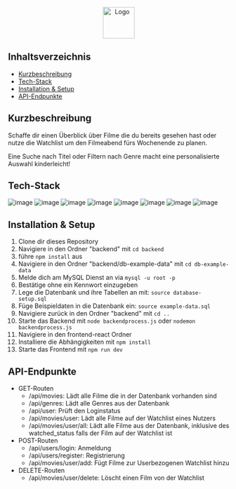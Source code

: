 <p align="center">
    <img src="https://i.imgur.com/ZplQ9Sf.png" alt="Logo" height=72>
  <p align="center">
  </p>
</p>


## Inhaltsverzeichnis

- [Kurzbeschreibung](#kurzbeschreibung)
- [Tech-Stack](#tech-stack)
- [Installation & Setup](#installation--setup)
- [API-Endpunkte](#api-endpunkte)

## Kurzbeschreibung

Schaffe dir einen Überblick über Filme die du bereits gesehen hast oder nutze die Watchlist um den Filmeabend fürs Wochenende zu planen.

Eine Suche nach Titel oder Filtern nach Genre macht eine personalisierte Auswahl kinderleicht!

## Tech-Stack

![image](https://img.shields.io/badge/React-20232A?style=for-the-badge&logo=react&logoColor=61DAFB) ![image](https://img.shields.io/badge/MySQL-005C84?style=for-the-badge&logo=mysql&logoColor=white) ![image](https://img.shields.io/badge/Express%20js-000000?style=for-the-badge&logo=express&logoColor=white) ![image](https://img.shields.io/badge/JavaScript-323330?style=for-the-badge&logo=javascript&logoColor=F7DF1E) ![image](https://img.shields.io/badge/HTML5-E34F26?style=for-the-badge&logo=html5&logoColor=white)  ![image](https://img.shields.io/badge/CSS3-1572B6?style=for-the-badge&logo=css3&logoColor=white) ![image](https://img.shields.io/badge/Bootstrap-563D7C?style=for-the-badge&logo=bootstrap&logoColor=white) ![image](https://img.shields.io/badge/JWT-000000?style=for-the-badge&logo=JSON%20web%20tokens&logoColor=white)

## Installation & Setup

1. Clone dir dieses Repository
2. Navigiere in den Ordner "backend" mit `cd backend`
3. führe `npm install` aus
4. Navigiere in den Ordner "backend/db-example-data" mit `cd db-example-data`
5. Melde dich am MySQL Dienst an via `mysql -u root -p`
6. Bestätige ohne ein Kennwort einzugeben
7. Lege die Datenbank und ihre Tabellen an mit: `source database-setup.sql`
8. Füge Beispieldaten in die Datenbank ein: `source example-data.sql`
9. Navigiere zurück in den Ordner "backend" mit `cd ..`
10. Starte das Backend mit `node backendprocess.js` oder `nodemon backendprocess.js`
11. Navigiere in den frontend-react Ordner
12. Installiere die Abhängigkeiten mit `npm install`
13. Starte das Frontend mit `npm run dev`

## API-Endpunkte
- GET-Routen
    - /api/movies: Lädt alle Filme die in der Datenbank vorhanden sind
    - /api/genres: Lädt alle Genres aus der Datenbank
    - /api/user: Prüft den Loginstatus
    - /api/movies/user: Lädt alle Filme auf der Watchlist eines Nutzers
    - /api/movies/user/all: Lädt alle Filme aus der Datenbank, inklusive des watched_status falls der Film auf der Watchlist ist
- POST-Routen
    - /api/users/login: Anmeldung
    - /api/users/register: Registrierung
    - /api/movies/user/add: Fügt Filme zur Userbezogenen Watchlist hinzu
- DELETE-Routen
    - /api/movies/user/delete: Löscht einen Film von der Watchlist


